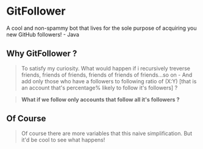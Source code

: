 # GitFollower
A cool and non-spammy bot that lives for the sole purpose of acquiring you new GitHub followers! - Java

## Why GitFollower ?
>To satisfy my curiosity. What would happen if i recursively treverse friends, friends of friends, friends of friends of friends...so on - And add only those who have a followers to following ratio of (X:Y) [that is an account that's percentage% likely to follow it's followers] ?

>**What if we follow only accounts that follow all it's followers ?** 

## Of Course
>Of course there are more variables that this naive simplification. But it'd be cool to see what happens!
